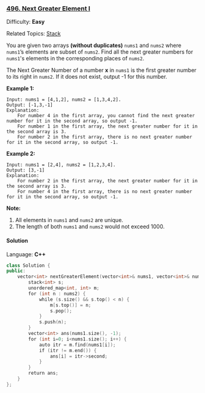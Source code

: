 ### [496\. Next Greater Element I](https://leetcode.com/problems/next-greater-element-i/)

Difficulty: **Easy**

Related Topics: [Stack](https://leetcode.com/tag/stack/)

You are given two arrays **(without duplicates)** `nums1` and `nums2` where `nums1`’s elements are subset of `nums2`. Find all the next greater numbers for `nums1`'s elements in the corresponding places of `nums2`.

The Next Greater Number of a number **x** in `nums1` is the first greater number to its right in `nums2`. If it does not exist, output -1 for this number.

**Example 1:**

```
Input: nums1 = [4,1,2], nums2 = [1,3,4,2].
Output: [-1,3,-1]
Explanation:
    For number 4 in the first array, you cannot find the next greater number for it in the second array, so output -1.
    For number 1 in the first array, the next greater number for it in the second array is 3.
    For number 2 in the first array, there is no next greater number for it in the second array, so output -1.
```

**Example 2:**

```
Input: nums1 = [2,4], nums2 = [1,2,3,4].
Output: [3,-1]
Explanation:
    For number 2 in the first array, the next greater number for it in the second array is 3.
    For number 4 in the first array, there is no next greater number for it in the second array, so output -1.
```

**Note:**

1.  All elements in `nums1` and `nums2` are unique.
2.  The length of both `nums1` and `nums2` would not exceed 1000.

#### Solution

Language: **C++**

```c++
class Solution {
public:
    vector<int> nextGreaterElement(vector<int>& nums1, vector<int>& nums2) {
        stack<int> s;
        unordered_map<int, int> m;
        for (int n : nums2) {
            while (s.size() && s.top() < n) {
                m[s.top()] = n;
                s.pop();
            }
            s.push(n);
        }
        vector<int> ans(nums1.size(), -1);
        for (int i=0; i<nums1.size(); i++) {
            auto itr = m.find(nums1[i]);
            if (itr != m.end()) {
                ans[i] = itr->second;
            }
        }
        return ans;
    }
};
```
